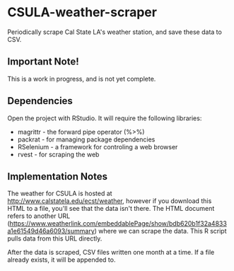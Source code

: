 
# CSULA-weather-scraper

Periodically scrape Cal State LA's weather station, and save these data to CSV.

## Important Note!

This is a work in progress, and is not yet complete.

## Dependencies

Open the project with RStudio. It will require the following libraries:

   * magrittr - the forward pipe operator (%>%)
   * packrat - for managing package dependencies
   * RSelenium - a framework for controling a web browser
   * rvest - for scraping the web

## Implementation Notes

The weather for CSULA is hosted at http://www.calstatela.edu/ecst/weather, however
if you download this HTML to a file, you'll see that the data isn't there. The
HTML document refers to another URL
(https://www.weatherlink.com/embeddablePage/show/bdb620b1f32a4833a1e61549d46a6093/summary)
where we can scrape the data. This R script pulls data from this URL directly.

After the data is scraped, CSV files written one month at a time. If a file
already exists, it will be appended to.


